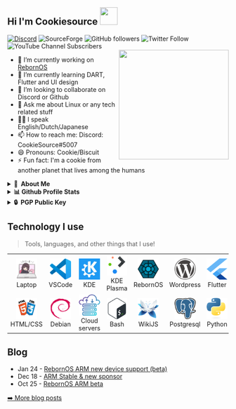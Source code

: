 ## Hi I'm Cookiesource <img src="https://github.com/CookieSource/CookieSource/blob/master/images/Hello.gif" width="40" height="40" />
<a href="https://discord.gg/cU5s6MPpQH">![Discord](https://img.shields.io/discord/472508061513416705?logo=Discord)</a>
![SourceForge](https://img.shields.io/sourceforge/dt/rebornos)
![GitHub followers](https://img.shields.io/github/followers/cookiesource?style=social)
![Twitter Follow](https://img.shields.io/twitter/follow/rebornoslinux?style=social)
![YouTube Channel Subscribers](https://img.shields.io/youtube/channel/subscribers/UC4A_n9noXrzzU9PCHOfzoBA?style=social)
<br/>
<img align="right" width="250" height="250" src="https://github.com/CookieSource/CookieSource/blob/master/images/Programming.gif">
- 🔭 I’m currently working on [RebornOS](https://rebornos.org)
- 🌱 I’m currently learning DART, Flutter and UI design
- 👯 I’m looking to collaborate on Discord or Github
- 💬 Ask me about Linux or any tech related stuff
- 🏳️‍🌈 I speak English/Dutch/Japanese
- 📫 How to reach me: Discord: CookieSource#5007
- 😄 Pronouns: Cookie/Biscuit
- ⚡ Fun fact: I'm a cookie from another planet that lives among the humans

<details>
  <summary><b>👤&nbsp;&nbsp;About Me</b></summary>
<img src="./images/cookiesource.png" width="" height="" />

I'm a 26 years old IT System administrator.
  
You can best describe me as someone who is always looking for the latest technology. I'm passionate, driven and strive to improve my IT and communication skills.
  
  <details>
  <summary><b>🕑 Projects</b></summary>
    
**RebornOS**
I currently work on the RebornOS Project RebornOS is an Arch based Linux distribution with a team of developers, artists and other talented individuals aiming to make Arch Linux as user friendly as possible by providing interface solutions to things you normally have to do in a terminal.<br></br>
**Wiki**
I'm an ex Wiki pro contributor and have contributed to several other gaming and technical wikis I currently contribute to the RebornOS Wiki.<br></br>
**Boot USB** 
A very old project that no longer exists was created before Medicat DVD came on the market which did the same thing but better.  <br></br>
</details>

 <details>
  <summary><b>🎙 Hobbies </b></summary>
  
- Singing /  Music
- Anime
- Coding / Programming
- Table tennis
- Swimming
- Server stuff
- Tinkering & Automation
</details>

<details>
  <summary><b> 🎓 Certifications & Courses I finished</b></summary>
  
- CCNA
- Microsoft Word 
- Microsoft Word PRO
- Microsoft Powerpoint
- IT Essentials
- MTA Operating systems
- MTA Windows server 2012
- MTA Windows 10
- Learning Kali Linux
- Python 2 by **Codeacademy**
- Multitasking on the command line
- Game design essentials
- HTML / CSS by **Codeacademy**
</details>
  </details>
    <details>
  <summary><b>📊 Github Profile Stats</b></summary>
  <br> </br>
  <a href="https://www.rebornos.org/"><img height="137px" src="https://github-readme-stats.vercel.app/api?username=cookiesource&hide_title=true&hide_border=true&show_icons=true&include_all_commits=true&count_private=true&line_height=21&text_color=000&icon_color=000&bg_color=0,ea6161,ffc64d,fffc4d,52fa5a&theme=graywhite" /><img height="137px" src="https://github-readme-stats.vercel.app/api/top-langs/?username=cookiesource&hide_title=true&hide_border=true&show_icons=true&include_all_commits=true&count_private=true&line_height=21&text_color=000&icon_color=000&bg_color=0,52fa5a,4dfcff,c64dff&theme=graywhite" /></a>

  </details>
  <details>
  <summary><b>🔒&nbsp;&nbsp;PGP&nbsp;Public&nbsp;Key</b></summary>
  <br/>

```
-----BEGIN PGP PUBLIC KEY BLOCK-----

mQINBGPyW8ABEADWRCsUL/wp6Tol7rX4T//dBcm5TAFQx1+mXSTrCpJi+zM7QjAs
Rjzn0rWtpG1yeudh/ZP4zodCColX2ykXUjli0FKtiyFKUvENSCduZEk0/LhW0LWA
HQEGya6xU2bv/zMVpE0XDe13rJE9DCo16ujHv3MQ83QTTVtW6Jl3uoq2J4zC/Gju
N445Ovr6wldi7p1Cxl46TsW0ARmKabgdd5OE+2B714obtdjJmMf+iyfFSyYSUWGy
UOxDF9IyLtHDUODWyn+iovEzjHLOaLfteaJcjJtN1vOwgRSCnzeW3gnDnpWcrP7U
9fFZOXq0pCER7hgAnwMS+cXBjsJvQ4xoctlkPc51jf52yuDb9NyGRho9NbsH9zy8
BItgobImOPSZMp4ALUEJGUOAZZ86ggSGfvbz5tUqfvkSgFlnImvVAi6EXLoobDUl
T9Z5LWe6S6EP4NvHmbYNyaWy3xNz9nM7DfPFwD0azbUypRaQWWV3M01QRAdRJHGb
AW3JESSE1jypJxz3o4bYSiyKdSKMWnDaJWJsX+FcDcBntEus3BpyBUM1VNHT28OW
r1QQETC0uIN032SQhc7n422JAZL4JthiOveMXd7jgyCoFaPrU6TUKNrFKy0n0l3J
yr1XD4iVzJygnzvyuVvL0BBojlaFUdXcZ8Jof+ZviXJ3pCZ+eUXVqnYDSQARAQAB
tChDb29raWVTb3VyY2UgPGNvb2tpZXNvdXJjZUByZWJvcm5vcy5vcmc+iQJUBBMB
CAA+FiEEkESMDZu0UPYhrDwKALoWjk9NKWUFAmPyW8ACGwMFCRSs2/AFCwkIBwIG
FQoJCAsCBBYCAwECHgECF4AACgkQALoWjk9NKWVIAQ/8CtbPB9hJpF6+HUuDkUpk
45K9SWgBqzaCpb8RWiSABHdAfH/FP2sQXak7+fbQ85CKgl13RjyDWJiDRuevWwGo
upwZyE9yywNt4MWYUVQO/TFTe0PIWYt0IS4VP8AfSMbBVMe9C+8j0KcpVt8GzAZ5
AzALOHZAVb9ulcC3/zx46VjLy3pHf/t+H3C5d+Q95UAkoyBLXoOjW2KDMKJ+3D+I
0xVMJH1ui1OzaVlSf0v0qi6HW0ILdGEHRy8Fcf2oy1djCPaqD693pxFXXH5t47Zu
pZ5LOaW0ZNxfVDBNyDv2qYaSJUGdUEmPV/zpkzXKIxeJd0N093NsF/QW408gE6w/
OL1g1FU6x9re982jAlPDAQoys+Q2XFLp40u4zPdmKdzRMmcHtwusSVnlzx6P1XvU
bqyUU9WJm9qKEzNRQ3GPx2+Ga9MAnGi7pUKkDJUPWcKfPJi2oL99UxIK3pua9tCa
g+COBIa7xQUmEfwU4sI0rP1Ue/DIZ78nkSnPldbJTX43h3MHLu8gNPiSr8pwBfYr
hnNnzv8aL7bCm8WVjrr7T2R07x8MGmaXpEs3uPMrKTVAXgPyZRf76lf3sva/c99O
UxdR67dg3yhzAVEVkLky0AeseRtPPVfdvX4Y1qf63+hXvYlKAiY72WDPtaEIsuak
MLqBhzMdYir8v6F2Qpc/gIW5Ag0EY/JbwAEQAMYTChTsnyP1ZPGEzTzuJJsMavdj
+oJ7NWAlJ7tAZiWlyVE5Te0gT6gvE/Gba4b9HrYqw8akgg3M47k0LxHEVucgFXE1
+5Q7YRACswB23J3PQKX4hGm3W4pkcQM+lxxoSHz5JVQk5xrdemwlOYZLcMhZIc3T
Wc4XQH0b67qxSFidMfPTaN4+tCIczaTHK+FkeTs3QfsoHwANF4pT3pS4/4oet+L0
itnNRSSFCLqxydTx4vdzHfWo60emEXu1ZS+ubcX8Higb4nfn85ZYL5eZTNvlbx7l
K2wnpL/UwUjQNukJ+S9IqkzSVjDzDWIfgoDZGg1Q7J7kxPWcvwRijkL+RDLZhM+T
0gPj2X2q7tYMz6HKxIsP1eYdJDg0y1A3tDSFwoFbXewpSHCastFuNyY8Dol2cL5S
XVgeB63QNSTUu58XFfbb0zoayCF/8yLJbhekv35UzbzBkRTz2EDnkJe30IBnJ2hv
YURNfIpve3+8fk3SQibKM/lf5sOQWx8JCAoaTfjNiWO+jk/dBCrJG2BIbyRranDr
NtIuToTnznq0qkn1JuVAnaObmIAXlj+ZQia3CIHSQ9urQJLks2CyaaNId0BNRXTP
UPkos4PZmPS4rzMSYv1n+j8WqRj/fR/qIjEir8rBMQUkVABJH4qw0iwSVfYqZKWn
JgwraeU3hl6ymHwHABEBAAGJAjwEGAEIACYWIQSQRIwNm7RQ9iGsPAoAuhaOT00p
ZQUCY/JbwAIbDAUJFKzb8AAKCRAAuhaOT00pZb07EADOE40+Xx/0FmhqauJixOw4
vPT5qEBKn9pooQiBc8wUmFLb/kXnF7byCqVSf59nNDtTM2pLWatUO0I7ikSYb2IF
S2HDb5CGliVkHNJzqW+YaSTOXeKDsx6rjykBfthYJ4rpvLtOw6eBDh+4FB8vCfDf
R0ucKffzUV9UBQaKSFR8MOVPWcuZuMf2zWctc40YyFcxA+pcAZ279LI8a1Y6h568
OvLaK1dOL+47/q/ZMox1I707cCQoAdfG3LaYr1WrRpoV4YU6mU6ZKTrglnChC6/v
hy2obyo+J2NeiHQhEa/1J6E8BNDx1zp0tRSPMsXk8Xgfq2j6y7WyiN++ya0i6+DI
PBLXiU47aLWQMvVJPxHvi6wApPYayAcBYWkvTYxT02gb8PZqQ8Wd6FvmqS9Al+x9
8YBHOLgIij17aKb8P35RRrCLq6+zJGeD6rP5OZI2c9NlgGYdtYr6qjjUsgH/3mjE
/3MIqxKiDO4nYzbLsR0z2XA0feVTrvSYZCPARnF+o0m41iZ/X6rrvJzmyBIN6t2E
Ri9zoh04jPSMJKfg2x/uhIOa3ync5ZPSeBhiGZqPOK50bpe2gl+ylgHznj9OfS1Z
xzaMV9trHFMgO+RuZxY9pssdFbWWCfDCyBcemdPoJHbFnz6RL5wk16MuEJUqKuFE
MhhSS4/DMWayjibQvylxfQ==
=Fb9I
-----END PGP PUBLIC KEY BLOCK-----
```
</details>

<h2 align="left">Technology I use</h2> 

> Tools, languages, and other things that I use!

<table>
  <tr>
    <td align="center" width="96">
      <a href="#">
        <img src="./images/laptop.png" width="48" height="48" alt="" />
      </a>
      <br>Laptop
    </td>
    <td align="center" width="96">
      <a href="https://code.visualstudio.com/">
        <img src="./images/visualstudiocode.svg" width="48" height="48" alt="" />
      </a>
      <br>VSCode
    </td>
    <td align="center" width="96">
      <a href="https://kde.org">
        <img src="./images/kde.svg" width="48" height="48" alt="Community" />
      </a>
      <br>KDE
    </td>
    <td align="center" width="96">
      <a href="https://kde.org/plasma-desktop/">
        <img src="./images/kdeplasma.svg" width="48" height="48" alt="Desktop environment" />
      </a>
      <br>KDE Plasma
    </td>
    <td align="center" width="96">
      <a href="https://rebornos.org">
        <img src="./images/rebornos.svg" width="48" height="48" alt="Linux" />
      </a>
      <br>RebornOS
    </td>
    <td align="center" width="96">
      <a href="https://wordpress.org">
        <img src="./images/wordpress.svg" width="48" height="48" alt="" />
      </a>
      <br>Wordpress
    </td>
    <td align="center" width="96">
      <a href="https://flutter.dev" >
        <img src="./images/flutter.svg" width="48" height="48" alt="" />
      </a>
      <br>Flutter
    </td>
    <td align="center" width="96">
      <a href="https://dart.dev">
        <img src="./images/dart.svg" width="48" height="48" alt="" />
      </a>
      <br>Dart
    </td>
    <td align="center" width="96">
      <a href="https://remmina.org/">
        <img src="./images/remmina.png" width="48" height="48" alt="" />
      </a>
      <br>Remmina
    </td>
  </tr>
  <tr>
    <td align="center" width="96"> 
      <a href="#" >
        <img src="./images/htmlcss.png" width="48" height="48" alt="" />
      </a>
      <br>HTML/CSS
    </td>
    <td align="center" width="96">
      <a href="https://debian.org" >
        <img src="./images/debian.svg" width="48" height="48" alt="" />
      </a>
      <br>Debian
    </td>
    <td align="center"  width="96">
      <a href="#">
        <img src="./images/cloudserver.png" width="48" height="48" alt="" />
      </a>
      <br>Cloud servers
    </td>
    <td align="center"  width="96">
      <a href="https://www.gnu.org/software/bash/">
        <img src="./images/bash.svg" width="48" height="48" alt="" />
      </a>
      <br>Bash
    </td>
    <td align="center" width="96">
      <a href="https://js.wiki">
        <img src="./images/wikijs.png" width="48" height="48" alt="" />
      </a>
      <br>WikiJS
    </td>
    <td align="center"  width="96">
      <a href="https://www.postgresql.org/">
        <img src="./images/postgresql.svg" width="48" height="48" alt="" />
      </a>
      <br>Postgresql
    </td>
    <td align="center" width="96">
      <a href="https://www.python.org/">
        <img src="./images/python.svg" width="48" height="48" alt="" />
      </a>
      <br>Python
    </td>
    <td align="center" width="96">
      <a href="https://www.microsoft.com/en-us/windows" >
        <img src="./images/windows11.svg" width="48" height="48" alt="" />
      </a>
      <br>Windows
    </td>
    <td align="center" width="96">
      <a href="https://figma.com" >
        <img src="./images/figma.svg" width="48" height="48" alt="" />
      </a>
      <br>Figma
    </td>
  </tr>
</table>


## Blog
<!-- feed start -->
- Jan 24 - [RebornOS ARM new device support (beta)](https://www.rebornos.org/rebornos-arm-new-device-support-beta/)
- Dec 18 - [ARM Stable & new sponsor](https://www.rebornos.org/arm-stable-new-sponsor/)
- Oct 25 - [RebornOS ARM beta](https://www.rebornos.org/rebornos-arm-beta/)
<!-- feed end -->
<p><a href="https://rebornos.org/news">➡️ More blog posts</a></p>







